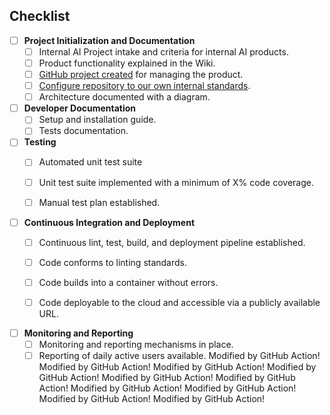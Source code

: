 ## Checklist

* [ ] **Project Initialization and Documentation**
   * [ ] Internal AI Project intake and criteria for internal AI products.
   * [ ] Product functionality explained in the Wiki.
   * [ ] [GitHub project created](https://github.com/orgs/ai-cfia/projects) for managing the product.
   * [ ] [Configure repository to our own internal standards](https://github.com/ai-cfia/devops/blob/main/github-repository-creation-guide.md).
   * [ ] Architecture documented with a diagram.

* [ ] **Developer Documentation**
   * [ ] Setup and installation guide.
   * [ ] Tests documentation.

* [ ] **Testing**
   * [ ] Automated unit test suite
   * [ ] Unit test suite implemented with a minimum of X% code coverage.
   * [ ] Manual test plan established.


* [ ] **Continuous Integration and Deployment**
   * [ ] Continuous lint, test, build, and deployment pipeline established.
   * [ ] Code conforms to linting standards.
   * [ ] Code builds into a container without errors.
   * [ ] Code deployable to the cloud and accessible via a publicly available URL.


* [ ] **Monitoring and Reporting**
   * [ ] Monitoring and reporting mechanisms in place.
   * [ ] Reporting of daily active users available.
Modified by GitHub Action!
Modified by GitHub Action!
Modified by GitHub Action!
Modified by GitHub Action!
Modified by GitHub Action!
Modified by GitHub Action!
Modified by GitHub Action!
Modified by GitHub Action!
Modified by GitHub Action!
Modified by GitHub Action!